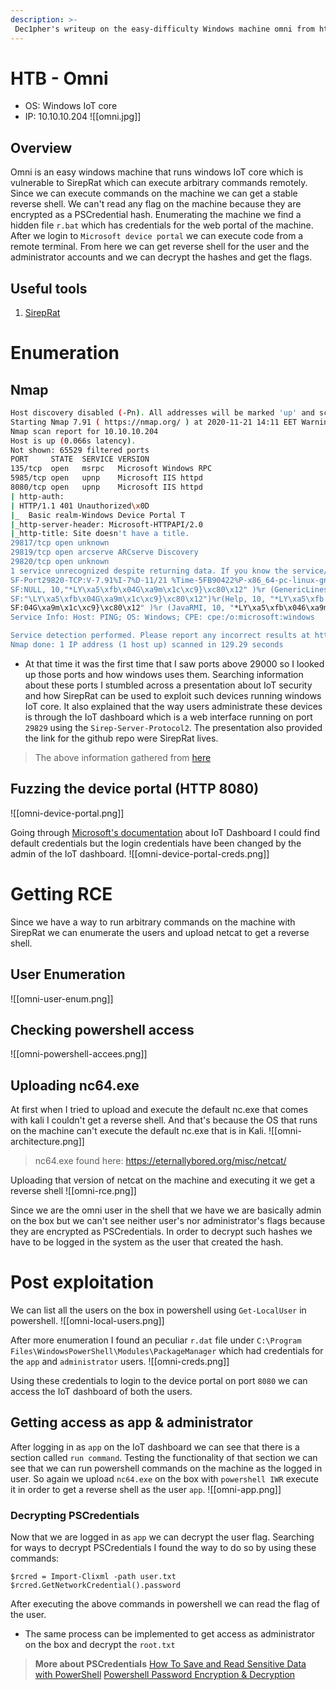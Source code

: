 ```yaml
---
description: >-
 Dec1pher's writeup on the easy-difficulty Windows machine omni from https://hackthebox.eu
---
```


# HTB - Omni
* OS: Windows IoT core
* IP: 10.10.10.204
![[omni.jpg]]

## Overview
Omni is an easy windows machine that runs windows IoT core which is vulnerable to SirepRat which can execute arbitrary commands remotely. Since we can execute commands on the machine we can get a stable reverse shell. We can't read any flag on the machine because they are encrypted as a PSCredential hash. Enumerating the machine we find a hidden file `r.bat` which has credentials for the web portal of the machine. After we login to `Microsoft device portal` we can execute code from a remote terminal. From here we can get reverse shell for the user and the administrator accounts and we can decrypt the hashes and get the flags.

## Useful tools
1. [SirepRat](https://github.com/SafeBreach-Labs/SirepRAT)

# Enumeration

## Nmap
```bash
Host discovery disabled (-Pn). All addresses will be marked 'up' and scan times will be slower.
Starting Nmap 7.91 ( https://nmap.org/ ) at 2020-11-21 14:11 EET Warning: 10.10.10.204 giving up on port because retransmission cap hit (0).
Nmap scan report for 10.10.10.204
Host is up (0.066s latency).
Not shown: 65529 filtered ports
PORT 	 STATE  SERVICE VERSION
135/tcp  open	msrpc	Microsoft Windows RPC
5985/tcp open	upnp	Microsoft IIS httpd
8080/tcp open 	upnp	Microsoft IIS httpd
| http-auth:
| HTTP/1.1 401 Unauthorized\x0D
|_	Basic realm-Windows Device Portal T
|_http-server-header: Microsoft-HTTPAPI/2.0
|_http-title: Site doesn't have a title.
29817/tcp open unknown
29819/tcp open arcserve ARCserve Discovery
29820/tcp open unknown
1 service unrecognized despite returning data. If you know the service/version, please submit the following fingerprint at https://nmap.org/cgi-bin/submit.cgi?new-service : 
SF-Port29820-TCP:V-7.91%I-7%D-11/21 %Time-5FB90422%P-x86_64-pc-linux-gnu%r( 
SF:NULL, 10,"*LY\xa5\xfb\x04G\xa9m\x1c\xc9}\xc80\x12" )%r (GenericLines,10,
SF:"\LY\xa5\xfb\x04G\xa9m\x1c\xc9}\xc80\x12")%r(Help, 10, "*LY\xa5\xfb'\x 
SF:04G\xa9m\x1c\xc9}\xc80\x12" )%r (JavaRMI, 10, "*LY\xa5\xfb\x046\xa9m\x1c\SF:xc9}\xc80\x12");
Service Info: Host: PING; OS: Windows; CPE: cpe:/o:microsoft:windows

Service detection performed. Please report any incorrect results at https://nmap.org/submit/. 
Nmap done: 1 IP address (1 host up) scanned in 129.29 seconds
```

* At that time it was the first time that I saw ports above 29000 so I looked up those ports and how windows uses them. Searching information about  these ports I stumbled across a presentation about IoT security and how SirepRat can be used to exploit such devices running windows IoT core. It also explained that the way users administrate these devices is through the IoT dashboard which is  a web interface running on port `29829` using the  `Sirep-Server-Protocol2`. The presentation also provided the link for the github repo were SirepRat lives.
> The above information gathered from [here](https://www.woprsummit.org/slides-archive/SirepRAT_RCEasSYSTEMonWindowsIoTCore-WOPRSummit.pdf)

## Fuzzing the device portal (HTTP 8080)
![[omni-device-portal.png]]

Going through [Microsoft's documentation](https://docs.microsoft.com/en-us/windows/iot-core/manage-your-device/deviceportal) about IoT Dashboard I could find default credentials but the login credentials have been changed by the admin of the IoT dashboard.
![[omni-device-portal-creds.png]]

# Getting RCE
Since we have a way to run arbitrary commands on the machine with SirepRat we can enumerate the users and upload netcat to get a reverse shell. 

## User Enumeration
![[omni-user-enum.png]]

## Checking powershell access
![[omni-powershell-accees.png]]

## Uploading nc64.exe
At first when I tried to upload and execute the default nc.exe that comes with kali I couldn't get a reverse shell. And that's because the OS that runs on the machine can't execute the default nc.exe that is in Kali. 
![[omni-architecture.png]]

> nc64.exe found here: https://eternallybored.org/misc/netcat/

Uploading that version of netcat on the machine and executing it we get a reverse shell
![[omni-rce.png]]

Since we are the omni user in the shell that we have we are basically admin on the box but we can't see neither user's nor administrator's flags because they are encrypted as PSCredentials. In order to decrypt such hashes we have to be logged in the system as the user that created the hash.

# Post exploitation
We can list all the users on the box in powershell using `Get-LocalUser` in powershell.
![[omni-local-users.png]]

After more enumeration I found an peculiar `r.dat` file under `C:\Program Files\WindowsPowerShell\Modules\PackageManager` which had credentials for the `app` and `administrator` users.
![[omni-creds.png]]

Using these credentials to login to the device portal on port `8080` we can access the IoT dashboard of both the users.

## Getting access as app & administrator
After logging in as `app` on the IoT dashboard we can see that there is a section called `run command`. Testing the functionality of that section we can see that we can run powershell commands on the machine as the logged in user. So again we upload `nc64.exe` on the box with `powershell IWR` execute it in order to get a reverse shell as the user `app`. 
![[omni-app.png]]

### Decrypting PSCredentials
Now that we are logged in as `app` we can decrypt the user flag. Searching for ways to decrypt PSCredentials I found the way to do so by using these commands:
```
$rcred = Import-Clixml -path user.txt  
$rcred.GetNetworkCredential().password
```

After executing the above commands in powershell we can read the flag of the user.
* The same process can be implemented  to get access as administrator on the box and decrypt the `root.txt` 

> __More about PSCredentials__
> [How To Save and Read Sensitive Data with PowerShell](https://mcpmag.com/articles/2017/07/20/save-and-read-sensitive-data-with-powershell.aspx)
> [Powershell Password Encryption & Decryption](https://www.travisgan.com/2015/06/powershell-password-encryption.html)

